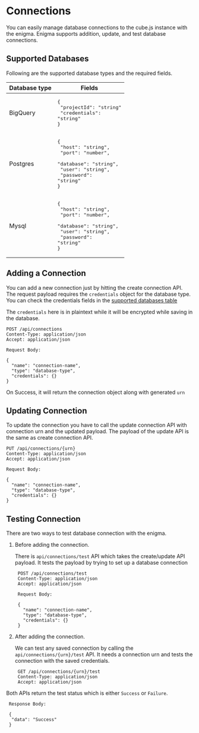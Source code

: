 # Connections

You can easily manage database connections to the cube.js instance with the enigma. Enigma supports addition, update, and test database connections.

## Supported Databases

Following are the supported database types and the required fields.

| Database type | Fields                                                                                                                                             |
| ------------- | -------------------------------------------------------------------------------------------------------------------------------------------------- |
| BigQuery      | <pre lang="json">{<br> "projectId": "string"<br/> "credentials": "string" <br>}</pre>                                                              |
| Postgres      | <pre lang="json">{<br> "host": "string",<br> "port": "number",<br> "database": "string",<br> "user": "string",<br> "password": "string"<br>}</pre> |
| Mysql         | <pre lang="json">{<br> "host": "string",<br> "port": "number",<br> "database": "string",<br> "user": "string",<br> "password": "string"<br>}</pre> |

## Adding a Connection

You can add a new connection just by hitting the create connection API. The request payload requires the `credentials` object for the database type. You can check the credentials fields in the [supported databases table](#supported-databases)

The `credentials` here is in plaintext while it will be encrypted while saving in the database.

```
POST /api/connections
Content-Type: application/json
Accept: application/json

Request Body:

{
  "name": "connection-name",
  "type": "database-type",
  "credentials": {}
}
```

On Success, it will return the connection object along with generated `urn`

## Updating Connection

To update the connection you have to call the update connection API with connection urn and the updated payload. The payload of the update API is the same as create connection API.

```
PUT /api/connections/{urn}
Content-Type: application/json
Accept: application/json

Request Body:

{
  "name": "connection-name",
  "type": "database-type",
  "credentials": {}
}
```

## Testing Connection

There are two ways to test database connection with the enigma.

1. Before adding the connection.

   There is `api/connections/test` API which takes the create/update API payload. It tests the payload by trying to set up a database connection

   ```
    POST /api/connections/test
    Content-Type: application/json
    Accept: application/json

    Request Body:

    {
      "name": "connection-name",
      "type": "database-type",
      "credentials": {}
    }
   ```

2. After adding the connection.

   We can test any saved connection by calling the `api/connections/{urn}/test` API. It needs a connection urn and tests the connection with the saved credentials.

   ```
    GET /api/connections/{urn}/test
    Content-Type: application/json
    Accept: application/json
   ```

Both APIs return the test status which is either `Success` or `Failure`.

```
 Response Body:

 {
  "data": "Success"
 }
```
